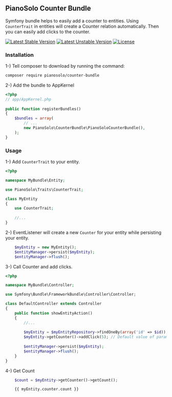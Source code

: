 ## PianoSolo Counter Bundle

Symfony bundle helps to easily add a counter to entities. Using `CounterTrait` in entities will create a Counter
relation automatically. Then you can easily add clicks to the counter.

[![Latest Stable Version](https://poser.pugx.org/pianosolo/counter-bundle/v/stable)](https://packagist.org/packages/pianosolo/counter-bundle)
[![Latest Unstable Version](https://poser.pugx.org/pianosolo/counter-bundle/v/unstable)](https://packagist.org/packages/pianosolo/counter-bundle)
[![License](https://poser.pugx.org/pianosolo/counter-bundle/license)](https://packagist.org/packages/pianosolo/counter-bundle)

### Installation 

1-) Tell composer to download by running the command:

```bash
composer require pianosolo/counter-bundle
```
 
2-) Add the bundle to AppKernel

```php
<?php
// app/AppKernel.php
	
public function registerBundles()
{
    $bundles = array(
        // ...
        new PianoSolo\CounterBundle\PianoSoloCounterBundle(),
    );
}
```

### Usage

1-) Add `CounterTrait` to your entity.

```php
<?php

namespace MyBundle\Entity;

use PianoSolo\Traits\CounterTrait;

class MyEntity
{
    use CounterTrait;
    
    //...
}

```
2-) EventListener will create a new `Counter` for your entity while persisting your entity.
```php
    $myEntity = new MyEntity();
    $entityManager->persist($myEntity);
    $entityManager->flush();
```

3-) Call Counter and add clicks.

```php
<?php

namespace MyBundle\Controller;

use Symfony\Bundle\FrameworkBundle\Controller\Controller;

class DefaultController extends Controller
{
    public function showEntityAction()
    {
        //...
        
        $myEntity = $myEntityRepository->findOneBy(array('id' => $id));
        $myEntity->getCounter()->addClick(5); // Default value of parameter is 1
        
        $entityManager->persist($myEntity);
        $entityManager->flush();
    }
}

```

4-) Get Count
```php
    $count = $myEntity->getCounter()->getCount();
```

```twig
    {{ myEntity.counter.count }}
```


